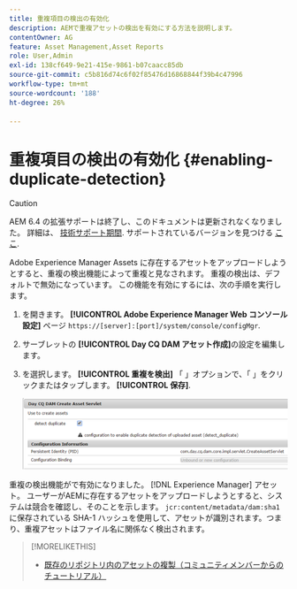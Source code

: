 ```yaml
---
title: 重複項目の検出の有効化
description: AEMで重複アセットの検出を有効にする方法を説明します。
contentOwner: AG
feature: Asset Management,Asset Reports
role: User,Admin
exl-id: 138cf649-9e21-415e-9861-b07caacc85db
source-git-commit: c5b816d74c6f02f85476d16868844f39b4c47996
workflow-type: tm+mt
source-wordcount: '188'
ht-degree: 26%

---
```


# 重複項目の検出の有効化 {#enabling-duplicate-detection}

>[!CAUTION]
>
>AEM 6.4 の拡張サポートは終了し、このドキュメントは更新されなくなりました。 詳細は、 [技術サポート期間](https://helpx.adobe.com/jp/support/programs/eol-matrix.html). サポートされているバージョンを見つける [ここ](https://experienceleague.adobe.com/docs/?lang=ja).

Adobe Experience Manager Assets に存在するアセットをアップロードしようとすると、重複の検出機能によって重複と見なされます。 重複の検出は、デフォルトで無効になっています。 この機能を有効にするには、次の手順を実行します。

1. を開きます。 **[!UICONTROL Adobe Experience Manager Web コンソール設定]** ページ `https://[server]:[port]/system/console/configMgr`.
1. サーブレットの **[!UICONTROL Day CQ DAM アセット作成]**&#x200B;の設定を編集します。
1. を選択します。 **[!UICONTROL 重複を検出]** 「 」オプションで、「 」をクリックまたはタップします。 **[!UICONTROL 保存]**.

   ![サーブレットで「重複項目の検出」オプションを選択](assets/chlimage_1-377.png)

重複の検出機能がで有効になりました。 [!DNL Experience Manager] アセット。 ユーザーがAEMに存在するアセットをアップロードしようとすると、システムは競合を確認し、そのことを示します。 `jcr:content/metadata/dam:sha1` に保存されている SHA-1 ハッシュを使用して、アセットが識別されます。つまり、重複アセットはファイル名に関係なく検出されます。

>[!MORELIKETHIS]
>
>* [既存のリポジトリ内のアセットの複製（コミュニティメンバーからのチュートリアル）](https://experience-aem.blogspot.com/2019/06/aem-65-find-duplicate-assets-binaries-in-existing-repository.html)

